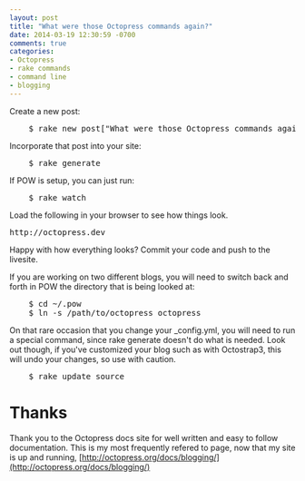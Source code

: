 ```yaml
---
layout: post
title: "What were those Octopress commands again?"
date: 2014-03-19 12:30:59 -0700
comments: true
categories:
- Octopress
- rake commands
- command line
- blogging
---
```

Create a new post:
<pre>
	$ rake new_post["What were those Octopress commands again?"]
</pre>

Incorporate that post into your site:
<pre>
	$ rake generate
</pre>

If POW is setup, you can just run:
<pre>
	$ rake watch
</pre>

Load the following in your browser to see how things look.
<pre>
http://octopress.dev
</pre>

Happy with how everything looks?  Commit your code and push to the livesite.

If you are working on two different blogs, you will need to switch back and forth in POW the directory that is being looked at:
<pre>
	$ cd ~/.pow
	$ ln -s /path/to/octopress octopress
</pre>

On that rare occasion that you change your _config.yml, you will need to run a special command, since rake generate doesn't do what is needed.  Look out though, if you've customized your blog such as with Octostrap3, this will undo your changes, so use with caution.
<pre>
	$ rake update_source
</pre>

Thanks
=======
Thank you to the Octopress docs site for well written and easy to follow documentation.  This is my most frequently refered to page, now that my site is up and running, [http://octopress.org/docs/blogging/](http://octopress.org/docs/blogging/)
